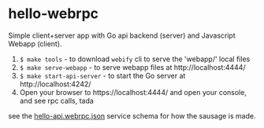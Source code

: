 hello-webrpc 
============

Simple client+server app with Go api backend (server) and Javascript Webapp (client).

1. `$ make tools` - to download `webify` cli to serve the 'webapp/' local files
2. `$ make serve-webapp` - to serve webapp files at http://localhost:4444/
3. `$ make start-api-server` - to start the Go server at http://localhost:4242/
4. Open your browser to https://localhost:4444/ and open your console, and see rpc calls, tada

see the [hello-api.webrpc.json](./hello-api.webrpc.json) service schema for how
the sausage is made.
